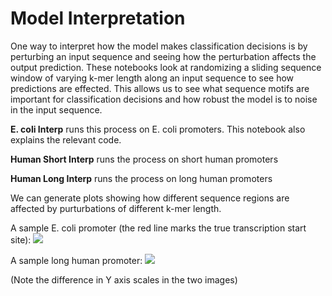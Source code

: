 # Model Interpretation

One way to interpret how the model makes classification decisions is by perturbing an input sequence and seeing how the perturbation affects the 
output prediction. These notebooks look at randomizing a sliding sequence window of varying k-mer length along an input sequence to see how 
predictions are effected. This allows us to see what sequence motifs are important for classification decisions and how robust the model is 
to noise in the input sequence.

__E. coli Interp__ runs this process on E. coli promoters. This notebook also explains the relevant code.

__Human Short Interp__ runs the process on short human promoters

__Human Long Interp__ runs the process on long human promoters

We can generate plots showing how different sequence regions are affected by purturbations of different k-mer length.

A sample E. coli promoter (the red line marks the true transcription start site):
![](https://github.com/kheyer/Genomic-ULMFiT/blob/master/Model%20Interpretations/media/coli_interp.png)

A sample long human promoter:
![](https://github.com/kheyer/Genomic-ULMFiT/blob/master/Model%20Interpretations/media/human_interp.png)

(Note the difference in Y axis scales in the two images)
